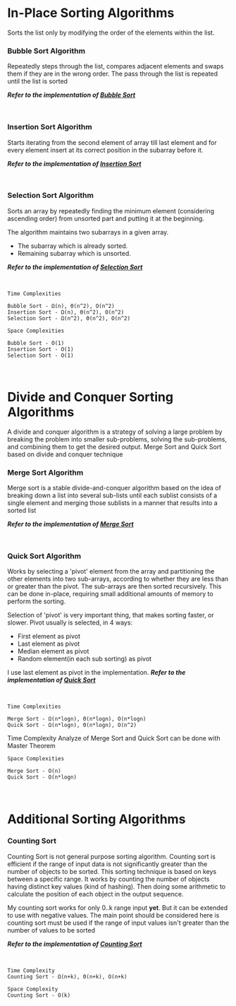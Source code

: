 # In-Place Sorting Algorithms
Sorts the list only by modifying the order of the elements within the list.
### Bubble Sort Algorithm
Repeatedly steps through the list, compares adjacent elements and swaps them if they are in the wrong order. The pass through the list is repeated until the list is sorted

***Refer to the implementation of [Bubble Sort](https://github.com/ferhad2207/Data-Structures-and-Algorithms/blob/master/Algorithms/Sorting/src/com/ferhad/BubbleSort.java 'BubbleSort.java file')***

<br/>

### Insertion Sort Algorithm
Starts iterating from the second element of array till last element and for every element insert at its correct position in the subarray before it.

***Refer to the implementation of [Insertion Sort](https://github.com/ferhad2207/Data-Structures-and-Algorithms/blob/master/Algorithms/Sorting/src/com/ferhad/InsertionSort.java 'InsertionSort.java file')***

<br/>

### Selection Sort Algorithm
Sorts an array by repeatedly finding the minimum element (considering ascending order) from unsorted part and putting it at the beginning. 

The algorithm maintains two subarrays in a given array.
- The subarray which is already sorted.
- Remaining subarray which is unsorted.

***Refer to the implementation of [Selection Sort](https://github.com/ferhad2207/Data-Structures-and-Algorithms/blob/master/Algorithms/Sorting/src/com/ferhad/SelectionSort.java 'SelectionSort.java file')***

<br/>

```
Time Complexities

Bubble Sort - Ω(n), Θ(n^2), O(n^2)
Insertion Sort - Ω(n), Θ(n^2), O(n^2)
Selection Sort - Ω(n^2), Θ(n^2), O(n^2)
```

```
Space Complexities

Bubble Sort - O(1)
Insertion Sort - O(1)
Selection Sort - O(1)
```

<br/>

# Divide and Conquer Sorting Algorithms
A divide and conquer algorithm is a strategy of solving a large problem by breaking the problem into smaller sub-problems, solving the sub-problems, and combining them to get the desired output.
Merge Sort and Quick Sort based on divide and conquer technique
### Merge Sort Algorithm
Merge sort is a stable divide-and-conquer algorithm based on the idea of breaking down a list into several sub-lists until each sublist consists of a single element and merging those sublists in a manner that results into a sorted list

***Refer to the implementation of [Merge Sort](https://github.com/ferhad2207/Data-Structures-and-Algorithms/blob/master/Algorithms/Sorting/src/com/ferhad/MergeSort.java 'MergeSort.java file')***

<br />

### Quick Sort Algorithm
Works by selecting a 'pivot' element from the array and partitioning the other elements into two sub-arrays, according to whether they are less than or greater than the pivot. 
The sub-arrays are then sorted recursively. This can be done in-place, requiring small additional amounts of memory to perform the sorting. 

Selection of 'pivot' is very important thing, that makes sorting faster, or slower. Pivot usually is selected, in 4 ways:
- First element as pivot
- Last element as pivot
- Median element as pivot
- Random element(in each sub sorting) as pivot

I use last element as pivot in the implementation. ***Refer to the implementation of [Quick Sort](https://github.com/ferhad2207/Data-Structures-and-Algorithms/blob/master/Algorithms/Sorting/src/com/ferhad/QuickSort.java 'QuickSort.java file')***

<br />

```
Time Complexities

Merge Sort - Ω(n*logn), Θ(n*logn), O(n*logn)
Quick Sort - Ω(n*logn), Θ(n*logn), O(n^2)
```

Time Complexity Analyze of Merge Sort and Quick Sort can be done with Master Theorem

```
Space Complexities

Merge Sort - O(n)
Quick Sort - O(n*logn)
```

<br />

# Additional Sorting Algorithms
### Counting Sort
Counting Sort is not general purpose sorting algorithm. Counting sort is efficient if the range of input data is not significantly greater than the number of objects to be 
sorted. This sorting technique is based on keys between a specific range. It works by counting the number of objects having distinct key values (kind of hashing). Then doing 
some arithmetic to calculate the position of each object in the output sequence.

My counting sort works for only 0..k range input **yet**. But it can be extended to use with negative values. The main point should be considered here is counting sort 
must be used if the range of input values isn't greater than the number of values to be sorted

***Refer to the implementation of [Counting Sort](https://github.com/ferhad2207/Data-Structures-and-Algorithms/blob/master/Algorithms/Sorting/src/com/ferhad/CountingSort.java 'CountingSort.java file')***

<br />

```
Time Complexity
Counting Sort - Ω(n+k), Θ(n+k), O(n+k)
```

```
Space Complexity
Counting Sort - O(k)
```
